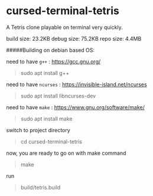 # cursed-terminal-tetris

A Tetris clone playable on terminal very quickly.

build size:    23.2KB
debug size:    75.2KB
repo size:     4.4MB

#####Building on debian based OS:

need to have `g++`  : <https://gcc.gnu.org/>

>sudo apt install g++

need to have `ncurses` : <https://invisible-island.net/ncurses>

>sudo apt install libncurses-dev

need to have `make` : https://www.gnu.org/software/make/

>sudo apt install make

switch to project directory

>cd cursed-terminal-tetris

now, you are ready to go on with make command

>make

run

>build/tetris.build
